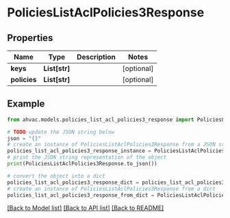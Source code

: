# PoliciesListAclPolicies3Response


## Properties

Name | Type | Description | Notes
------------ | ------------- | ------------- | -------------
**keys** | **List[str]** |  | [optional] 
**policies** | **List[str]** |  | [optional] 

## Example

```python
from ahvac.models.policies_list_acl_policies3_response import PoliciesListAclPolicies3Response

# TODO update the JSON string below
json = "{}"
# create an instance of PoliciesListAclPolicies3Response from a JSON string
policies_list_acl_policies3_response_instance = PoliciesListAclPolicies3Response.from_json(json)
# print the JSON string representation of the object
print(PoliciesListAclPolicies3Response.to_json())

# convert the object into a dict
policies_list_acl_policies3_response_dict = policies_list_acl_policies3_response_instance.to_dict()
# create an instance of PoliciesListAclPolicies3Response from a dict
policies_list_acl_policies3_response_from_dict = PoliciesListAclPolicies3Response.from_dict(policies_list_acl_policies3_response_dict)
```
[[Back to Model list]](../README.md#documentation-for-models) [[Back to API list]](../README.md#documentation-for-api-endpoints) [[Back to README]](../README.md)



